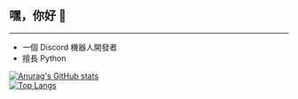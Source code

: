 ## 嘿，你好 👋
------
- 一個 Discord 機器人開發者
- 擅長 Python

[![Anurag's GitHub stats](https://github-readme-stats.vercel.app/api/top-langs/?username=shan33uwu&layout=compact)](https://github.com/shan33uwu)<br>
[![Top Langs](https://github-readme-stats.vercel.app/api?username=shan33uwu&theme=dark)](https://github.com/shan33uwu)<br>
